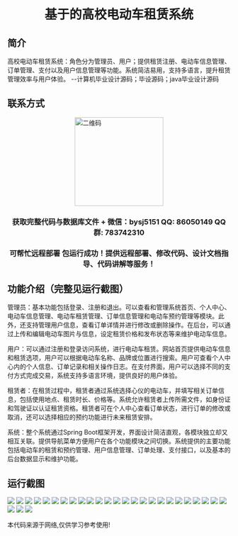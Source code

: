 <p><h1 align="center">基于的高校电动车租赁系统</h1></p>

## 简介
高校电动车租赁系统：角色分为管理员、用户；提供租赁注册、电动车信息管理、订单管理、支付以及用户信息管理等功能。系统简洁易用，支持多语言，提升租赁管理效率与用户体验。    --计算机毕业设计源码；毕设源码；java毕业设计源码


## 联系方式
<img src="https://bs-1329754181.cos.ap-shanghai.myqcloud.com/wx.jpg" alt="二维码" style="display: block; margin: 0 auto;" width="200px">
<p><h3 align="center">获取完整代码与数据库文件 + 微信：bysj5151 QQ: 86050149 QQ群: 783742310</h3></p>
<p><h3 align="center">可帮忙远程部署 包运行成功！提供远程部署、修改代码、设计文档指导、代码讲解等服务！</h3></p>

## 功能介绍（完整见运行截图）
管理员：基本功能包括登录、注册和退出。可以查看和管理系统首页、个人中心、电动车信息管理、电动车租赁管理、订单信息管理和电动车预约管理等模块。此外，还支持管理用户信息，查看订单详情并进行修改或删除操作。在后台，可以通过上传和编辑电动车图片与信息，设定租赁价格和发布状态等来维护电动车信息。

用户：可以通过注册和登录访问系统，进行电动车租赁。网站首页提供电动车信息和租赁选项，用户可以根据电动车名称、品牌或位置进行搜索。用户可查看个人中心内的个人信息、订单记录和相关操作日志。在支付界面，用户可以选择不同的支付方式完成交易，系统支持多语言环境，提供良好的用户体验。

租赁者：在租赁过程中，租赁者通过系统选择心仪的电动车，并填写相关订单信息，包括使用地点、租赁时长、价格等。系统允许租赁者上传所需文件，如身份证和驾驶证以认证租赁资格。租赁者可在个人中心查看订单状态，进行订单的修改或取消，还可以选择相应的预约功能进行未来租赁安排。

系统：整个系统通过Spring Boot框架开发，界面设计简洁直观，各模块独立却又相互关联。提供导航菜单方便用户在各个功能模块之间切换。系统提供的主要功能包括电动车的租赁和预约管理、用户信息管理、订单处理、支付接口，以及基本的后台数据显示和维护功能。


## 运行截图
![](https://bs-1329754181.cos.ap-shanghai.myqcloud.com/spring/CollegeElectricBikeRentalSystem/img/001.jpg)
![](https://bs-1329754181.cos.ap-shanghai.myqcloud.com/spring/CollegeElectricBikeRentalSystem/img/002.jpg)
![](https://bs-1329754181.cos.ap-shanghai.myqcloud.com/spring/CollegeElectricBikeRentalSystem/img/003.jpg)
![](https://bs-1329754181.cos.ap-shanghai.myqcloud.com/spring/CollegeElectricBikeRentalSystem/img/004.jpg)
![](https://bs-1329754181.cos.ap-shanghai.myqcloud.com/spring/CollegeElectricBikeRentalSystem/img/005.jpg)
![](https://bs-1329754181.cos.ap-shanghai.myqcloud.com/spring/CollegeElectricBikeRentalSystem/img/006.jpg)
![](https://bs-1329754181.cos.ap-shanghai.myqcloud.com/spring/CollegeElectricBikeRentalSystem/img/007.jpg)
![](https://bs-1329754181.cos.ap-shanghai.myqcloud.com/spring/CollegeElectricBikeRentalSystem/img/008.jpg)
![](https://bs-1329754181.cos.ap-shanghai.myqcloud.com/spring/CollegeElectricBikeRentalSystem/img/009.jpg)
![](https://bs-1329754181.cos.ap-shanghai.myqcloud.com/spring/CollegeElectricBikeRentalSystem/img/010.jpg)
![](https://bs-1329754181.cos.ap-shanghai.myqcloud.com/spring/CollegeElectricBikeRentalSystem/img/011.jpg)
![](https://bs-1329754181.cos.ap-shanghai.myqcloud.com/spring/CollegeElectricBikeRentalSystem/img/012.jpg)
![](https://bs-1329754181.cos.ap-shanghai.myqcloud.com/spring/CollegeElectricBikeRentalSystem/img/013.jpg)
![](https://bs-1329754181.cos.ap-shanghai.myqcloud.com/spring/CollegeElectricBikeRentalSystem/img/014.jpg)
![](https://bs-1329754181.cos.ap-shanghai.myqcloud.com/spring/CollegeElectricBikeRentalSystem/img/015.jpg)
![](https://bs-1329754181.cos.ap-shanghai.myqcloud.com/spring/CollegeElectricBikeRentalSystem/img/016.jpg)
![](https://bs-1329754181.cos.ap-shanghai.myqcloud.com/spring/CollegeElectricBikeRentalSystem/img/017.jpg)
![](https://bs-1329754181.cos.ap-shanghai.myqcloud.com/spring/CollegeElectricBikeRentalSystem/img/018.jpg)
![](https://bs-1329754181.cos.ap-shanghai.myqcloud.com/spring/CollegeElectricBikeRentalSystem/img/019.jpg)
![](https://bs-1329754181.cos.ap-shanghai.myqcloud.com/spring/CollegeElectricBikeRentalSystem/img/020.jpg)
![](https://bs-1329754181.cos.ap-shanghai.myqcloud.com/spring/CollegeElectricBikeRentalSystem/img/021.jpg)
![](https://bs-1329754181.cos.ap-shanghai.myqcloud.com/spring/CollegeElectricBikeRentalSystem/img/022.jpg)
![](https://bs-1329754181.cos.ap-shanghai.myqcloud.com/spring/CollegeElectricBikeRentalSystem/img/023.jpg)
![](https://bs-1329754181.cos.ap-shanghai.myqcloud.com/spring/CollegeElectricBikeRentalSystem/img/024.jpg)
![](https://bs-1329754181.cos.ap-shanghai.myqcloud.com/spring/CollegeElectricBikeRentalSystem/img/025.jpg)
![](https://bs-1329754181.cos.ap-shanghai.myqcloud.com/spring/CollegeElectricBikeRentalSystem/img/026.jpg)
![](https://bs-1329754181.cos.ap-shanghai.myqcloud.com/spring/CollegeElectricBikeRentalSystem/img/027.jpg)
![](https://bs-1329754181.cos.ap-shanghai.myqcloud.com/spring/CollegeElectricBikeRentalSystem/img/028.jpg)

<p>本代码来源于网络,仅供学习参考使用!</p>
